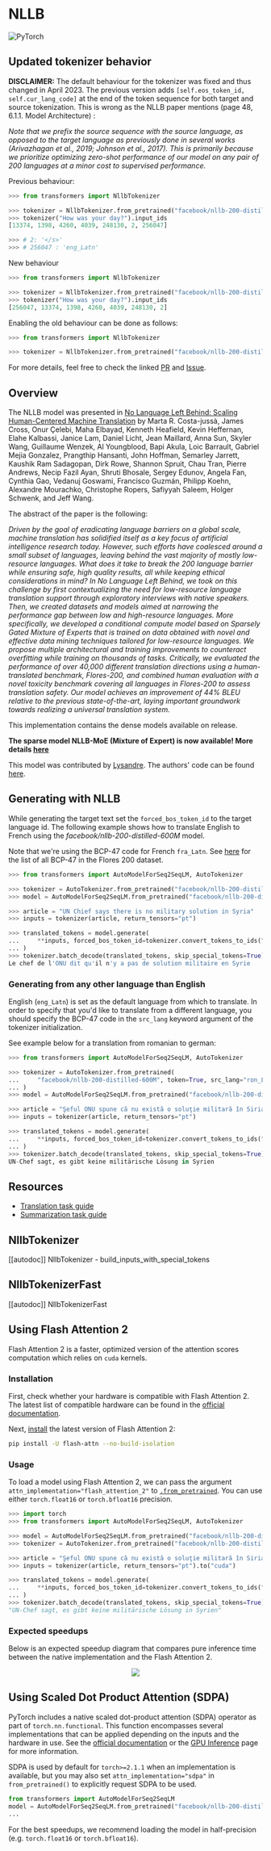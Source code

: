 <!--Copyright 2020 The HuggingFace Team. All rights reserved.

Licensed under the Apache License, Version 2.0 (the "License"); you may not use this file except in compliance with
the License. You may obtain a copy of the License at

http://www.apache.org/licenses/LICENSE-2.0

Unless required by applicable law or agreed to in writing, software distributed under the License is distributed on
an "AS IS" BASIS, WITHOUT WARRANTIES OR CONDITIONS OF ANY KIND, either express or implied. See the License for the
specific language governing permissions and limitations under the License.

⚠️ Note that this file is in Markdown but contain specific syntax for our doc-builder (similar to MDX) that may not be
rendered properly in your Markdown viewer.

-->

# NLLB

<img alt="PyTorch" src="https://img.shields.io/badge/PyTorch-DE3412?style=flat&logo=pytorch&logoColor=white">

## Updated tokenizer behavior 

**DISCLAIMER:** The default behaviour for the tokenizer was fixed and thus changed in April 2023.
The previous version adds `[self.eos_token_id, self.cur_lang_code]` at the end of the token sequence for both target and source tokenization. This is wrong as the NLLB paper mentions (page 48, 6.1.1. Model Architecture) :

*Note that we prefix the source sequence with the source language, as opposed to the target
language as previously done in several works (Arivazhagan et al., 2019; Johnson et al.,
2017). This is primarily because we prioritize optimizing zero-shot performance of our
model on any pair of 200 languages at a minor cost to supervised performance.*

Previous behaviour:

```python
>>> from transformers import NllbTokenizer

>>> tokenizer = NllbTokenizer.from_pretrained("facebook/nllb-200-distilled-600M")
>>> tokenizer("How was your day?").input_ids
[13374, 1398, 4260, 4039, 248130, 2, 256047]

>>> # 2: '</s>'
>>> # 256047 : 'eng_Latn'
```
New behaviour

```python
>>> from transformers import NllbTokenizer

>>> tokenizer = NllbTokenizer.from_pretrained("facebook/nllb-200-distilled-600M")
>>> tokenizer("How was your day?").input_ids
[256047, 13374, 1398, 4260, 4039, 248130, 2]
 ```

Enabling the old behaviour can be done as follows:
```python
>>> from transformers import NllbTokenizer

>>> tokenizer = NllbTokenizer.from_pretrained("facebook/nllb-200-distilled-600M", legacy_behaviour=True)
```

For more details, feel free to check the linked [PR](https://github.com/huggingface/transformers/pull/22313) and [Issue](https://github.com/huggingface/transformers/issues/19943).

## Overview

The NLLB model was presented in [No Language Left Behind: Scaling Human-Centered Machine Translation](https://arxiv.org/abs/2207.04672) by Marta R. Costa-jussà, James Cross, Onur Çelebi,
Maha Elbayad, Kenneth Heafield, Kevin Heffernan, Elahe Kalbassi, Janice Lam, Daniel Licht, Jean Maillard, Anna Sun, Skyler Wang, Guillaume Wenzek, Al Youngblood, Bapi Akula,
Loic Barrault, Gabriel Mejia Gonzalez, Prangthip Hansanti, John Hoffman, Semarley Jarrett, Kaushik Ram Sadagopan, Dirk Rowe, Shannon Spruit, Chau Tran, Pierre Andrews,
Necip Fazil Ayan, Shruti Bhosale, Sergey Edunov, Angela Fan, Cynthia Gao, Vedanuj Goswami, Francisco Guzmán, Philipp Koehn, Alexandre Mourachko, Christophe Ropers,
Safiyyah Saleem, Holger Schwenk, and Jeff Wang.

The abstract of the paper is the following:

*Driven by the goal of eradicating language barriers on a global scale, machine translation has solidified itself as a key focus of artificial intelligence research today.
However, such efforts have coalesced around a small subset of languages, leaving behind the vast majority of mostly low-resource languages. What does it take to break the
200 language barrier while ensuring safe, high quality results, all while keeping ethical considerations in mind? In No Language Left Behind, we took on this challenge by
first contextualizing the need for low-resource language translation support through exploratory interviews with native speakers. Then, we created datasets and models aimed
at narrowing the performance gap between low and high-resource languages. More specifically, we developed a conditional compute model based on Sparsely Gated Mixture of
Experts that is trained on data obtained with novel and effective data mining techniques tailored for low-resource languages. We propose multiple architectural and training
improvements to counteract overfitting while training on thousands of tasks. Critically, we evaluated the performance of over 40,000 different translation directions using
a human-translated benchmark, Flores-200, and combined human evaluation with a novel toxicity benchmark covering all languages in Flores-200 to assess translation safety.
Our model achieves an improvement of 44% BLEU relative to the previous state-of-the-art, laying important groundwork towards realizing a universal translation system.*

This implementation contains the dense models available on release.

**The sparse model NLLB-MoE (Mixture of Expert) is now available! More details [here](nllb-moe)**

This model was contributed by [Lysandre](https://huggingface.co/lysandre). The authors' code can be found [here](https://github.com/facebookresearch/fairseq/tree/nllb).

## Generating with NLLB

While generating the target text set the `forced_bos_token_id` to the target language id. The following
example shows how to translate English to French using the *facebook/nllb-200-distilled-600M* model.

Note that we're using the BCP-47 code for French `fra_Latn`. See [here](https://github.com/facebookresearch/flores/blob/main/flores200/README.md#languages-in-flores-200)
for the list of all BCP-47 in the Flores 200 dataset.

```python
>>> from transformers import AutoModelForSeq2SeqLM, AutoTokenizer

>>> tokenizer = AutoTokenizer.from_pretrained("facebook/nllb-200-distilled-600M")
>>> model = AutoModelForSeq2SeqLM.from_pretrained("facebook/nllb-200-distilled-600M")

>>> article = "UN Chief says there is no military solution in Syria"
>>> inputs = tokenizer(article, return_tensors="pt")

>>> translated_tokens = model.generate(
...     **inputs, forced_bos_token_id=tokenizer.convert_tokens_to_ids("fra_Latn"), max_length=30
... )
>>> tokenizer.batch_decode(translated_tokens, skip_special_tokens=True)[0]
Le chef de l'ONU dit qu'il n'y a pas de solution militaire en Syrie
```

### Generating from any other language than English

English (`eng_Latn`) is set as the default language from which to translate. In order to specify that you'd like to translate from a different language,
you should specify the BCP-47 code in the `src_lang` keyword argument of the tokenizer initialization.

See example below for a translation from romanian to german:

```py
>>> from transformers import AutoModelForSeq2SeqLM, AutoTokenizer

>>> tokenizer = AutoTokenizer.from_pretrained(
...     "facebook/nllb-200-distilled-600M", token=True, src_lang="ron_Latn"
... )
>>> model = AutoModelForSeq2SeqLM.from_pretrained("facebook/nllb-200-distilled-600M", token=True)

>>> article = "Şeful ONU spune că nu există o soluţie militară în Siria"
>>> inputs = tokenizer(article, return_tensors="pt")

>>> translated_tokens = model.generate(
...     **inputs, forced_bos_token_id=tokenizer.convert_tokens_to_ids("deu_Latn"), max_length=30
... )
>>> tokenizer.batch_decode(translated_tokens, skip_special_tokens=True)[0]
UN-Chef sagt, es gibt keine militärische Lösung in Syrien
```

## Resources

- [Translation task guide](../tasks/translation)
- [Summarization task guide](../tasks/summarization)

## NllbTokenizer

[[autodoc]] NllbTokenizer
    - build_inputs_with_special_tokens

## NllbTokenizerFast

[[autodoc]] NllbTokenizerFast

## Using Flash Attention 2

Flash Attention 2 is a faster, optimized version of the attention scores computation which relies on `cuda` kernels.

### Installation 

First, check whether your hardware is compatible with Flash Attention 2. The latest list of compatible hardware can be found in the [official documentation](https://github.com/Dao-AILab/flash-attention#installation-and-features).

Next, [install](https://github.com/Dao-AILab/flash-attention#installation-and-features) the latest version of Flash Attention 2:

```bash
pip install -U flash-attn --no-build-isolation
```

### Usage

To load a model using Flash Attention 2, we can pass the argument `attn_implementation="flash_attention_2"` to [`.from_pretrained`](https://huggingface.co/docs/transformers/main/en/main_classes/model#transformers.PreTrainedModel.from_pretrained). You can use either `torch.float16` or `torch.bfloat16` precision.

```python
>>> import torch
>>> from transformers import AutoModelForSeq2SeqLM, AutoTokenizer

>>> model = AutoModelForSeq2SeqLM.from_pretrained("facebook/nllb-200-distilled-600M", torch_dtype=torch.float16, attn_implementation="flash_attention_2").to("cuda").eval()
>>> tokenizer = AutoTokenizer.from_pretrained("facebook/nllb-200-distilled-600M")

>>> article = "Şeful ONU spune că nu există o soluţie militară în Siria"
>>> inputs = tokenizer(article, return_tensors="pt").to("cuda")

>>> translated_tokens = model.generate(
...     **inputs, forced_bos_token_id=tokenizer.convert_tokens_to_ids("deu_Latn"), max_length=30
... )
>>> tokenizer.batch_decode(translated_tokens, skip_special_tokens=True)[0]
"UN-Chef sagt, es gibt keine militärische Lösung in Syrien"
```

### Expected speedups

Below is an expected speedup diagram that compares pure inference time between the native implementation and the Flash Attention 2.

<div style="text-align: center">
<img src="https://huggingface.co/datasets/visheratin/documentation-images/resolve/main/nllb-speedup.webp">
</div>

## Using Scaled Dot Product Attention (SDPA)
PyTorch includes a native scaled dot-product attention (SDPA) operator as part of `torch.nn.functional`. This function
encompasses several implementations that can be applied depending on the inputs and the hardware in use. See the
[official documentation](https://pytorch.org/docs/stable/generated/torch.nn.functional.scaled_dot_product_attention.html)
or the [GPU Inference](https://huggingface.co/docs/transformers/main/en/perf_infer_gpu_one#pytorch-scaled-dot-product-attention)
page for more information.

SDPA is used by default for `torch>=2.1.1` when an implementation is available, but you may also set
`attn_implementation="sdpa"` in `from_pretrained()` to explicitly request SDPA to be used.

```python
from transformers import AutoModelForSeq2SeqLM
model = AutoModelForSeq2SeqLM.from_pretrained("facebook/nllb-200-distilled-600M", torch_dtype=torch.float16, attn_implementation="sdpa")
...
```

For the best speedups, we recommend loading the model in half-precision (e.g. `torch.float16` or `torch.bfloat16`).